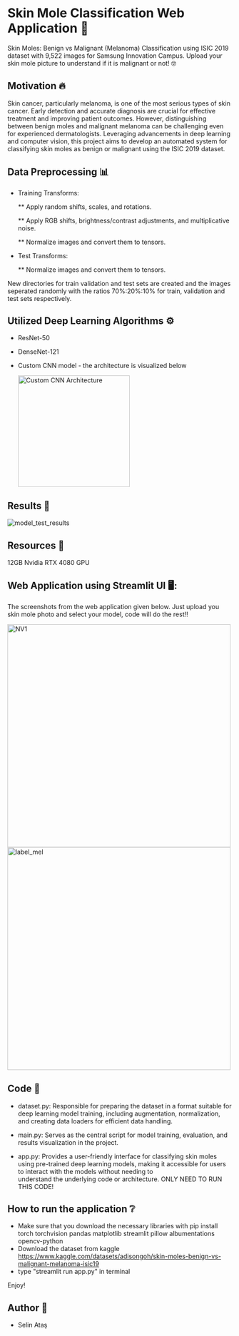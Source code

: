 # Skin Mole Classification Web Application 🏥
Skin Moles: Benign vs Malignant (Melanoma) Classification using ISIC 2019 dataset with 9,522 images for Samsung Innovation Campus.
Upload your skin mole picture to understand if it is malignant or not! 🤓

## Motivation :fire:
Skin cancer, particularly melanoma, is one of the most serious types of skin cancer. Early detection and accurate diagnosis are crucial for effective treatment and improving patient outcomes. However, distinguishing between benign moles and malignant melanoma can be challenging even for experienced dermatologists. Leveraging advancements in deep learning and computer vision, this project aims to develop an automated system for classifying skin moles as benign or malignant using the ISIC 2019 dataset.

## Data Preprocessing 📊

* Training Transforms:

  ** Apply random shifts, scales, and rotations.
  
  ** Apply RGB shifts, brightness/contrast adjustments, and multiplicative noise.
  
  ** Normalize images and convert them to tensors.

* Test Transforms:
  
  ** Normalize images and convert them to tensors.

New directories for train validation and test sets are created and the images seperated randomly with the ratios 70%:20%:10% for train, validation and test sets respectively.

## Utilized Deep Learning Algorithms :gear:

* ResNet-50
* DenseNet-121
* Custom CNN model - the architecture is visualized below

  <img width = "250" src="https://github.com/selinatas/Skin-Mole-Classification/assets/110598211/a8aed045-6a2f-4d51-9e7f-d6c84af05906" alt="Custom CNN Architecture" width="400">

## Results 📑

![model_test_results](https://github.com/selinatas/Skin-Mole-Classification/assets/110598211/437fe878-e7e6-4790-959d-ef00811d6dc2)

## Resources 🧱

12GB Nvidia RTX 4080 GPU

## Web Application using Streamlit UI 🖥️:

The screenshots from the web application given below.
Just upload you skin mole photo and select your model, code will do the rest!!

<img width="500" alt="NV1" src="https://github.com/selinatas/Skin-Mole-Classification/assets/110598211/6d492332-0061-4c86-8912-782e00f295e2">
<img width="500" alt="label_mel" src="https://github.com/selinatas/Skin-Mole-Classification/assets/110598211/c7a6d67b-e00c-4a7c-997c-afeeb0ac9c36">

## Code 📖
* dataset.py:
  Responsible for preparing the dataset in a format suitable for deep learning model training, including augmentation, normalization, and creating data loaders for efficient data handling.

* main.py:
  Serves as the central script for model training, evaluation, and results visualization in the project.

* app.py:
  Provides a user-friendly interface for classifying skin moles using pre-trained deep learning models, making it accessible for users to interact with the models without needing to     
  understand the underlying code or architecture. ONLY NEED TO RUN THIS CODE!


## How to run the application ❔

* Make sure that you download the necessary libraries with pip install torch torchvision pandas matplotlib streamlit pillow albumentations opencv-python
* Download the dataset from kaggle https://www.kaggle.com/datasets/adisongoh/skin-moles-benign-vs-malignant-melanoma-isic19
* type "streamlit run app.py" in terminal

 Enjoy!

 ## Author 👤

* Selin Ataş



